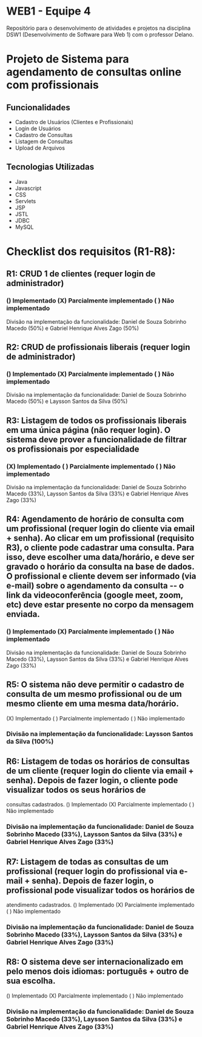 # WEB1 - Equipe 4
Repositório para o desenvolvimento de atividades e projetos na disciplina DSW1 (Desenvolvimento de Software para Web 1) com o professor Delano.

# Projeto de Sistema para agendamento de consultas online com profissionais

## Funcionalidades
- Cadastro de Usuários (Clientes e Profissionais)
- Login de Usuários
- Cadastro de Consultas
- Listagem de Consultas
- Upload de Arquivos
  
## Tecnologias Utilizadas
- Java
- Javascript
- CSS
- Servlets
- JSP
- JSTL
- JDBC
- MySQL
  
# Checklist dos requisitos (R1-R8):

## R1: CRUD 1 de clientes (requer login de administrador)
### () Implementado (X) Parcialmente implementado ( ) Não implementado
Divisão na implementação da funcionalidade: Daniel de Souza Sobrinho Macedo (50%) e Gabriel Henrique Alves Zago (50%)
## R2: CRUD de profissionais liberais (requer login de administrador)
### () Implementado (X) Parcialmente implementado ( ) Não implementado
Divisão na implementação da funcionalidade: Daniel de Souza Sobrinho Macedo (50%) e Laysson Santos da Silva (50%)
## R3: Listagem de todos os profissionais liberais em uma única página (não requer login). O sistema deve prover a funcionalidade de filtrar os profissionais por especialidade
### (X) Implementado ( ) Parcialmente implementado ( ) Não implementado
Divisão na implementação da funcionalidade: Daniel de Souza Sobrinho Macedo (33%), Laysson Santos da Silva (33%) e Gabriel Henrique Alves Zago (33%)
## R4: Agendamento de horário de consulta com um profissional (requer login do cliente via email + senha). Ao clicar em um profissional (requisito R3), o cliente pode cadastrar uma consulta. Para isso, deve escolher uma data/horário, e deve ser gravado o horário da consulta na base de dados. O profissional e cliente devem ser informado (via e-mail) sobre o agendamento da consulta -- o link da videoconferência (google meet, zoom, etc) deve estar presente no corpo da mensagem enviada.
### () Implementado (X) Parcialmente implementado ( ) Não implementado
Divisão na implementação da funcionalidade: Daniel de Souza Sobrinho Macedo (33%), Laysson Santos da Silva (33%) e Gabriel Henrique Alves Zago (33%)
## R5: O sistema não deve permitir o cadastro de consulta de um mesmo profissional ou de um mesmo cliente em uma mesma data/horário.
(X) Implementado ( ) Parcialmente implementado ( ) Não implementado
### Divisão na implementação da funcionalidade: Laysson Santos da Silva (100%) 
## R6: Listagem de todas os horários de consultas de um cliente (requer login do cliente via email + senha). Depois de fazer login, o cliente pode visualizar todos os seus horários de
consultas cadastrados.
() Implementado (X) Parcialmente implementado ( ) Não implementado
### Divisão na implementação da funcionalidade: Daniel de Souza Sobrinho Macedo (33%), Laysson Santos da Silva (33%) e Gabriel Henrique Alves Zago (33%)
## R7: Listagem de todas as consultas de um profissional (requer login do profissional via e-mail + senha). Depois de fazer login, o profissional pode visualizar todos os horários de
atendimento cadastrados.
() Implementado (X) Parcialmente implementado ( ) Não implementado
### Divisão na implementação da funcionalidade: Daniel de Souza Sobrinho Macedo (33%), Laysson Santos da Silva (33%) e Gabriel Henrique Alves Zago (33%)
## R8: O sistema deve ser internacionalizado em pelo menos dois idiomas: português + outro de sua escolha.
() Implementado (X) Parcialmente implementado ( ) Não implementado
### Divisão na implementação da funcionalidade: Daniel de Souza Sobrinho Macedo (33%), Laysson Santos da Silva (33%) e Gabriel Henrique Alves Zago (33%)
